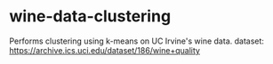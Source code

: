 # wine-data-clustering
Performs clustering using k-means on UC Irvine's wine data. 
dataset: https://archive.ics.uci.edu/dataset/186/wine+quality

